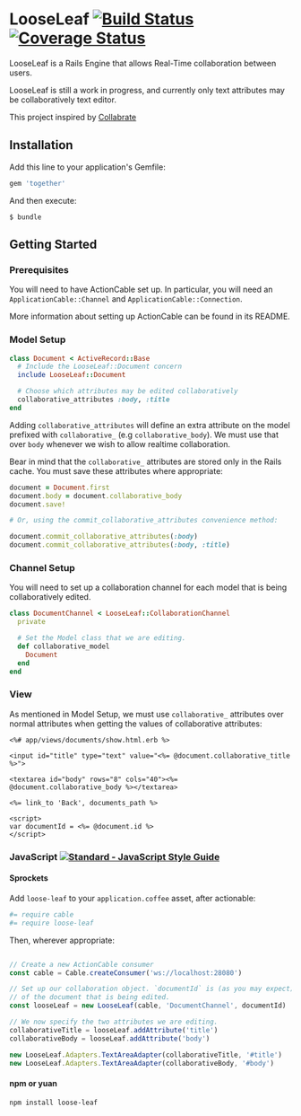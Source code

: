 # LooseLeaf [![Build Status](https://travis-ci.org/rike422/loose-leaf.svg?branch=master)](https://travis-ci.org/rike422/loose-leaf) [![Coverage Status](https://coveralls.io/repos/github/rike422/loose-leaf/badge.svg?branch=master)](https://coveralls.io/github/rike422/loose-leaf?branch=master)


LooseLeaf is a Rails Engine that allows Real-Time collaboration between users.

LooseLeaf is still a work in progress, and currently only text attributes may
be collaboratively text editor.

This project inspired by [Collabrate](https://github.com/ball-hayden/Collaborate)

## Installation

Add this line to your application's Gemfile:

```ruby
gem 'together'
```

And then execute:

    $ bundle

## Getting Started

### Prerequisites

You will need to have ActionCable set up. In particular, you will need an
`ApplicationCable::Channel` and `ApplicationCable::Connection`.

More information about setting up ActionCable can be found in its README.

### Model Setup

```ruby
class Document < ActiveRecord::Base
  # Include the LooseLeaf::Document concern
  include LooseLeaf::Document

  # Choose which attributes may be edited collaboratively
  collaborative_attributes :body, :title
end
```

Adding `collaborative_attributes` will define an extra attribute on the model
prefixed with `collaborative_` (e.g `collaborative_body`). We must use that
over `body` whenever we wish to allow realtime collaboration.

Bear in mind that the `collaborative_` attributes are stored only in the Rails
cache. You must save these attributes where appropriate:

```ruby
document = Document.first
document.body = document.collaborative_body
document.save!

# Or, using the commit_collaborative_attributes convenience method:

document.commit_collaborative_attributes(:body)
document.commit_collaborative_attributes(:body, :title)

```

### Channel Setup

You will need to set up a collaboration channel for each model that is being
collaboratively edited.

```ruby
class DocumentChannel < LooseLeaf::CollaborationChannel
  private

  # Set the Model class that we are editing.
  def collaborative_model
    Document
  end
end
```

### View

As mentioned in Model Setup, we must use `collaborative_` attributes over normal
attributes when getting the values of collaborative attributes:

```erb
<%# app/views/documents/show.html.erb %>

<input id="title" type="text" value="<%= @document.collaborative_title %>">

<textarea id="body" rows="8" cols="40"><%= @document.collaborative_body %></textarea>

<%= link_to 'Back', documents_path %>

<script>
var documentId = <%= @document.id %>
</script>
```

### JavaScript [![Standard - JavaScript Style Guide](https://cdn.rawgit.com/feross/standard/master/badge.svg)](https://github.com/feross/standard)

#### Sprockets

Add `loose-leaf` to your `application.coffee` asset, after actionable:

```coffeescript
#= require cable
#= require loose-leaf
```

Then, wherever appropriate:

```js

// Create a new ActionCable consumer
const cable = Cable.createConsumer('ws://localhost:28080')

// Set up our collaboration object. `documentId` is (as you may expect) the ID
// of the document that is being edited.
const looseLeaf = new LooseLeaf(cable, 'DocumentChannel', documentId)

// We now specify the two attributes we are editing.
collaborativeTitle = looseLeaf.addAttribute('title')
collaborativeBody = looseLeaf.addAttribute('body')

new LooseLeaf.Adapters.TextAreaAdapter(collaborativeTitle, '#title')
new LooseLeaf.Adapters.TextAreaAdapter(collaborativeBody, '#body')

```

#### npm or yuan

```
npm install loose-leaf
```
 
